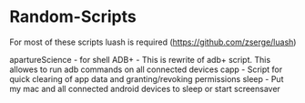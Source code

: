 # Random-Scripts

For most of these scripts luash is required (https://github.com/zserge/luash)

apartureScience - for shell
ADB+ - This is rewrite of adb+ script. This allowes to run adb commands on all connected devices
capp - Script for quick clearing of app data and granting/revoking permissions
sleep - Put my mac and all connected android devices to sleep or start screensaver
